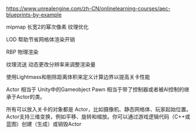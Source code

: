 https://www.unrealengine.com/zh-CN/onlinelearning-courses/aec-blueprints-by-example

mipmap 长宽2的幂次像素 纹理优化

LOD 帮助节省网格体渲染开销

RBP 物理渲染

纹理流送 动态更改分辨率来调整渲染量

使用Lightmass和剔除距离体积来定义计算边界以提高关卡性能

Actor 相当于 Unity中的Gameobject 
Pawn 相当于带了控制器或者被AI控制的继承于Actor的类。

所有可以放入关卡的对象都是 Actor，比如摄像机、静态网格体、玩家起始位置。Actor支持三维变换，例如平移、旋转和缩放。你可以通过游戏逻辑代码（C++或蓝图）创建（生成）或销毁Actor